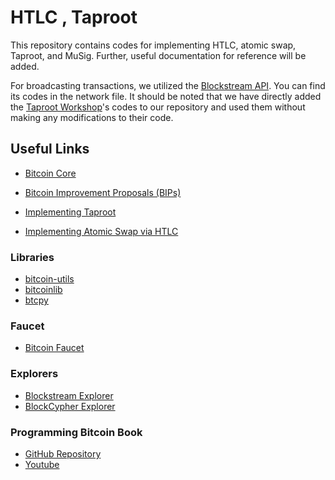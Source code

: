 # HTLC , Taproot
This repository contains codes for implementing HTLC, atomic swap, Taproot, and MuSig. Further, useful documentation for reference will be added.

For broadcasting transactions, we utilized the [Blockstream API](https://blockstream.info). You can find its codes in the network file.
It should be noted that we have directly added the [Taproot Workshop](https://github.com/bitcoinops/taproot-workshop)'s codes to our repository and used them without making any modifications to their code.
## Useful Links

- [Bitcoin Core](https://github.com/bitcoin/bitcoin)
- [Bitcoin Improvement Proposals (BIPs)](https://github.com/bitcoin/bips)


- [Implementing Taproot](https://github.com/bitcoinops/taproot-workshop)

- [Implementing Atomic Swap via HTLC](https://github.com/movnetwork/swap/)

### Libraries
- [bitcoin-utils](https://github.com/karask/python-bitcoin-utils)
- [bitcoinlib](https://github.com/1200wd/bitcoinlib)
- [btcpy](https://github.com/chainside/btcpy)

### Faucet
- [Bitcoin Faucet](https://bitcoinfaucet.uo1.net/)

### Explorers
- [Blockstream Explorer](https://blockstream.com/)
- [BlockCypher Explorer](https://live.blockcypher.com)

### Programming Bitcoin Book
- [GitHub Repository](https://github.com/jimmysong/programmingbitcoin)
- [Youtube](https://www.youtube.com/jimmysong)
